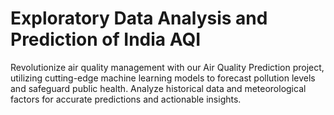 # Exploratory Data Analysis and Prediction of India AQI
 Revolutionize air quality management with our Air Quality Prediction project, utilizing cutting-edge machine learning models to forecast pollution levels and safeguard public health. Analyze historical data and meteorological factors for accurate predictions and actionable insights.
